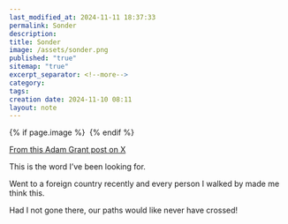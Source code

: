 ```yaml
---
last_modified_at: 2024-11-11 18:37:33
permalink: Sonder
description: 
title: Sonder
image: /assets/sonder.png
published: "true"
sitemap: "true"
excerpt_separator: <!--more-->
category: 
tags: 
creation date: 2024-11-10 08:11
layout: note
---
```



{% if page.image %} <img src="{{ page.image }}" alt=""> {% endif %}

[](https://x.com/adammgrant/status/1855635021480030649?s=46)

[From this Adam Grant post on X](https://x.com/adammgrant/status/1855635021480030649?s=46)

‪This is the word I’ve been looking for. 

Went to a foreign country recently and every person I walked by made me think this. 

Had I not gone there, our paths would like never have crossed! ‬
